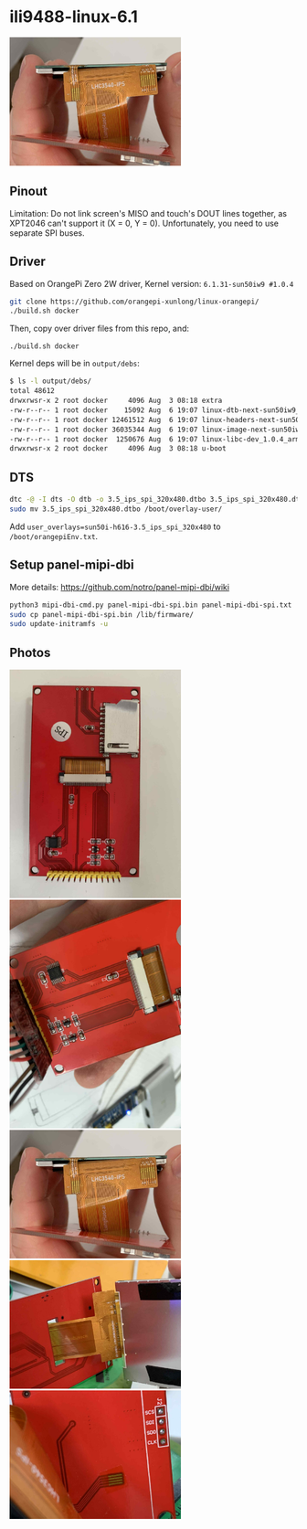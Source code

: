# ili9488-linux-6.1

<img src="https://github.com/mtojek/ili9488-linux-6.1/raw/main/misc/photos/3.jpeg" width="300"/>

## Pinout

Limitation: Do not link screen's MISO and touch's DOUT lines together, as XPT2046 can't support it (X = 0, Y = 0). Unfortunately, you need to use separate SPI buses.

## Driver

Based on OrangePi Zero 2W driver, Kernel version: `6.1.31-sun50iw9 #1.0.4`

```bash
git clone https://github.com/orangepi-xunlong/linux-orangepi/
./build.sh docker
```

Then, copy over driver files from this repo, and:

```
./build.sh docker
```

Kernel deps will be in `output/debs`:

```bash
$ ls -l output/debs/
total 48612
drwxrwsr-x 2 root docker     4096 Aug  3 08:18 extra
-rw-r--r-- 1 root docker    15092 Aug  6 19:07 linux-dtb-next-sun50iw9_1.0.4_arm64.deb
-rw-r--r-- 1 root docker 12461512 Aug  6 19:07 linux-headers-next-sun50iw9_1.0.4_arm64.deb
-rw-r--r-- 1 root docker 36035344 Aug  6 19:07 linux-image-next-sun50iw9_1.0.4_arm64.deb
-rw-r--r-- 1 root docker  1250676 Aug  6 19:07 linux-libc-dev_1.0.4_arm64.deb
drwxrwsr-x 2 root docker     4096 Aug  3 08:18 u-boot
```

## DTS

```bash
dtc -@ -I dts -O dtb -o 3.5_ips_spi_320x480.dtbo 3.5_ips_spi_320x480.dts
sudo mv 3.5_ips_spi_320x480.dtbo /boot/overlay-user/
```

Add `user_overlays=sun50i-h616-3.5_ips_spi_320x480` to `/boot/orangepiEnv.txt`.

## Setup panel-mipi-dbi

More details: https://github.com/notro/panel-mipi-dbi/wiki

```bash
python3 mipi-dbi-cmd.py panel-mipi-dbi-spi.bin panel-mipi-dbi-spi.txt
sudo cp panel-mipi-dbi-spi.bin /lib/firmware/
sudo update-initramfs -u
```

## Photos

<p float="left">
  <img src="https://github.com/mtojek/ili9488-linux-6.1/raw/main/misc/photos/1.jpeg" width="300"/>
  <img src="https://github.com/mtojek/ili9488-linux-6.1/raw/main/misc/photos/2.jpeg" width="300"/>
  <img src="https://github.com/mtojek/ili9488-linux-6.1/raw/main/misc/photos/3.jpeg" width="300"/>
  <img src="https://github.com/mtojek/ili9488-linux-6.1/raw/main/misc/photos/4.jpeg" width="300"/>
  <img src="https://github.com/mtojek/ili9488-linux-6.1/raw/main/misc/photos/5.jpeg" width="300"/>
</p>
